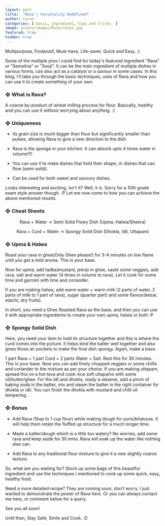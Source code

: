 ```yaml
---
layout: post
title:  "Rava | Versatality Redefined"
author: tarun
categories: [ basic, ingredient, tips and tricks  ]
image: assets/images/Rava/rava1.jpg
featured: true
hidden: true
---
```


Multipurpose, Foolproof, Must-have, Life-saver, Quick and Easy. :)

Some of the multiple pros I could find for today's featured ingredient "Rava" or "Semolina" or "Sooji". It can be the main ingredient of multiple dishes in various forms, can also act as a catalyst or a saviour in some cases. In this blog, I'll take you through the basic techniques, uses of Rava and how you can use it to create something of your own.

### ❖ What is Rava?

A coarse by-product of wheat milling process for flour. 
Basically, healthy and you can use it without worrying about anything. :)

### ❖ Uniqueness

- Its grain size is much bigger than flour but significantly smaller than pulses, allowing Rava to give a new direction to the dish. 

- Rava is the *sponge* in your kitchen. It can absorb upto 4 times water in volume!!!!

- You can use it to make dishes that hold their shape, or dishes that can flow (semi-solid). 

- Can be used for both sweet and savoury dishes.

Looks interesting and exciting, isn't it? Well, it is. Sorry for a 10th grade exam style answer though. :P
Let me now come to how you can achieve the above mentioned results. 

### ❖ Cheat Sheets
<p style="text-align:center;">
Rava + Water -> Semi Solid Flowy Dish (Upma, Halwa/Sheera) 
</p>
<p style="text-align:center;">
Rava + Curd + Water -> Spongy Solid Dish (Dhokla, Idli, Uttapam)
</p>

### ❖ Upma & Halwa

Roast your rava in ghee(Only Ghee please!) for 3-4 minutes on low flame until you get a mild aroma. This is your base. 

Now for upma, add tadka(mustard, jeera) in ghee, saute some veggies, add rava, salt and warm water (4 times in volume to rava). Let it cook for some time and garnish with lime and coriander.

If you are making halwa, add warm water + warm milk (2 parts of water, 2 parts of milk to 1 part of rava), sugar (quarter part) and some flavour(kesar, elaichi, dry fruits).

In short, you need a Ghee Roasted Rava as the base, and then you can use it with appropriate ingredients to create your own upma, halwa or both :P

### ❖ Spongy Solid Dish

Here, you need your item to hold its structure together and this is where the curd comes into the picture. It helps bind the batter well together and also gives those air pockets to make the final dish spongy. Again, make a base.

1 part Rava + 1 part Curd + 2 parts Water + Salt. Rest this for 30 minutes. This is your base. Now you can add finely chopped veggies or some chillis and coriander to the mixture as per your choice. If you are making uttapam, spread this on a hot tava and cook nice soft uttapams with some oil/butter/ghee. For the idli and dhokla, ready a steamer, add a pinch of baking soda in the batter, mix and steam the batter in the right container for dhokla or idli. You can finish the dhokla with mustard and chilli oil tempering. 

### ❖ Bonus

- Add Rava (1bsp to 1 cup flour) while making dough for puris/bhaturas. It will help them retain the fluffed up structure for a much longer time.

- Made a batter/dough which is a little too watery? No worries, add some rava and keep aside for 30 mins. Rava will soak up the water like nothing else can. 

- Add Rava to any traditional flour mixture to give it a new slightly coarse texture. 

So, what are you waiting for? Stock up some bags of this beautiful ingredient and use the techniques I mentioned to cook up some quick, easy, healthy food. 

Need a more detailed recipe? They are coming soon, don't worry. I just wanted to demonstrate the power of Rava here. Or you can always contact me here, or comment below for a query. 

See you all soon!

Until then, Stay Safe, Smile and Cook. :D